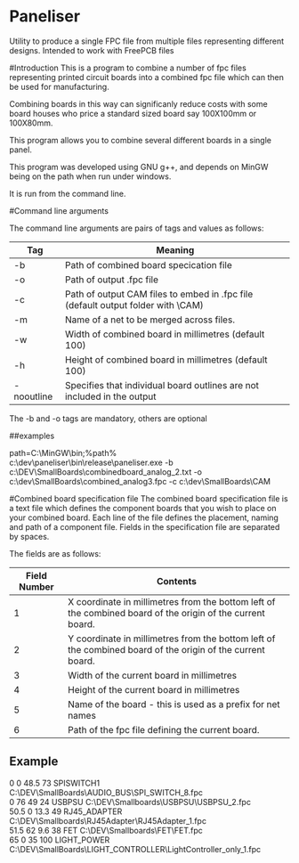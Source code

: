 # Paneliser
Utility to produce a single FPC file from multiple files representing different designs. Intended to work with FreePCB files

#Introduction 
This is a program to combine a number of fpc files representing printed circuit boards into a combined fpc file which can then be used
for manufacturing.

Combining boards in this way can significanly reduce costs with some board houses who price a standard sized board say 100X100mm or 100X80mm.

This program allows you to combine several different boards in a single panel.

This program was developed using GNU g++, and depends on MinGW being on the path when run under windows.

It is run from the command line.

#Command line arguments

The command line arguments are pairs of tags and values as follows:

|Tag|Meaning
|---|-------
|-b|Path of combined board specication file
|-o|Path of output .fpc file
|-c|Path of output CAM files to embed in .fpc file (default output folder with \CAM)
|-m|Name of a net to be merged across files.
|-w|Width of combined board in millimetres (default 100)
|-h|Height of combined board in millimetres (default 100)
|-nooutline|Specifies that individual board outlines are not included in the output

The -b and -o tags are mandatory, others are optional

##examples

path=C:\MinGW\bin;%path%  
c:\dev\paneliser\bin\release\paneliser.exe -b c:\DEV\SmallBoards\combinedboard_analog_2.txt -o c:\dev\SmallBoards\combined_analog3.fpc -c c:\dev\SmallBoards\CAM  



#Combined board specification file
The combined board specification file is a text file which defines the component boards that you wish to place on your combined board.
Each line of the file defines the placement, naming and path of a component file.
Fields in the specification file are separated by spaces.

The fields are as follows:
  
|Field Number|Contents  
|------------|--------  
|1|X coordinate in millimetres from the bottom left of the combined board of the origin of the current board.  
|2|Y coordinate in millimetres from the bottom left of the combined board of the origin of the current board.  
|3|Width of the current board in millimetres  
|4|Height of the current board in millimetres  
|5|Name of the board - this is used as a prefix for net names  
|6|Path of the fpc file defining the current board.  

## Example  
0 0 48.5 73 SPISWITCH1 C:\DEV\SmallBoards\AUDIO_BUS\SPI_SWITCH_8.fpc  
0 76 49 24 USBPSU C:\DEV\Smallboards\USBPSU\USBPSU_2.fpc  
50.5 0 13.3 49 RJ45_ADAPTER C:\DEV\Smallboards\RJ45Adapter\RJ45Adapter_1.fpc  
51.5 62 9.6 38 FET C:\DEV\Smallboards\FET\FET.fpc  
65 0 35 100 LIGHT_POWER C:\DEV\SmallBoards\LIGHT_CONTROLLER\LightController_only_1.fpc  
